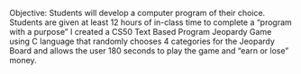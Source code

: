 Objective:  Students will develop a computer program of their choice. Students are given at least 12 hours of in-class time to complete a “program with a purpose”
I created a CS50 Text Based Program Jeopardy Game using C language that randomly chooses 4 categories for the Jeopardy Board and allows the user 180 seconds to play the game and “earn or lose” money.
